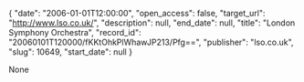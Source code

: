 {
  "date": "2006-01-01T12:00:00", 
  "open_access": false, 
  "target_url": "http://www.lso.co.uk/", 
  "description": null, 
  "end_date": null, 
  "title": "London Symphony Orchestra", 
  "record_id": "20060101T120000/fKKtOhkPlWhawJP213/Pfg==", 
  "publisher": "lso.co.uk", 
  "slug": 10649, 
  "start_date": null
}

None